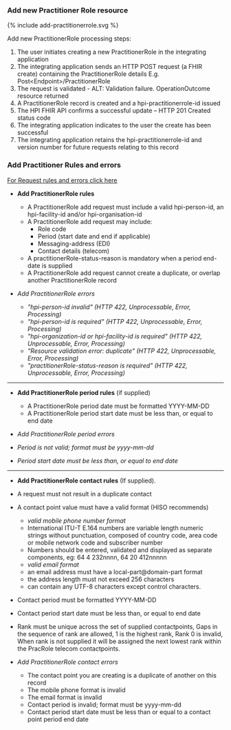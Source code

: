 

### Add new Practitioner Role resource

<div>
{% include add-practitionerrole.svg %}
</div>

Add new PractitionerRole processing steps:

1. The user initiates creating a new PractitionerRole in the integrating application
2. The integrating application sends an HTTP POST request (a FHIR create) containing the PractitionerRole details E.g. Post\<Endpoint>/PractitionerRole
3. The request is validated - ALT: Validation failure. OperationOutcome resource returned
4. A PractitionerRole record is created and a hpi-practitionerrole-id issued
5. The HPI FHIR API confirms a successful update – HTTP 201 Created status code
6. The integrating application indicates to the user the create has been successful
7. The integrating application retains the hpi-practitionerrole-id and version number for future requests relating to this record

### Add Practitioner Rules and errors

[For Request rules and errors click here](/general.html#request-rules-and-errors)

* **Add PractitionerRole rules**
  * A PractitionerRole add request must include a valid hpi-person-id, an hpi-facility-id and/or hpi-organisation-id
  * A PractitionerRole add request may include:
    * Role code
    * Period (start date and end if applicable)
    * Messaging-address (EDI)
    * Contact details (telecom)
  * A practitionerRole-status-reason is mandatory when a period end-date is supplied
  * A PractitionerRole add request cannot create a duplicate, or overlap another PractitionerRole record

* _Add PractitionerRole errors_
  * _"hpi-person-id invalid" (HTTP 422, Unprocessable, Error, Processing)_
  * _"hpi-person-id is required" (HTTP 422, Unprocessable, Error, Processing)_
  * _"hpi-organization-id or hpi-facility-id is required" (HTTP 422, Unprocessable, Error, Processing)_
  * _"Resource validation error: duplicate" (HTTP 422, Unprocessable, Error, Processing)_
  * _"practitionerRole-status-reason is required" (HTTP 422, Unprocessable, Error, Processing)_

---

* **Add PractitionerRole period rules** (if supplied)
  * A PractitionerRole period date must be formatted YYYY-MM-DD
  * A PractitionerRole period start date must be less than, or equal to end date

* _Add PractitionerRole period errors_
* _Period is not valid; format must be yyyy-mm-dd_
* _Period start date must be less than, or equal to end date_

---

*	**Add PractitionerRole contact rules** (If supplied).
  * A request must not result in a duplicate contact
  * A contact point value must have a valid format (HISO recommends)
    * _valid mobile phone number format_
    * International ITU-T E.164 numbers are variable length numeric strings without punctuation, composed of country code, area code or mobile network code and subscriber number
    * Numbers should be entered, validated and displayed as separate components, eg: 64 4 232nnnn, 64 20 412nnnnn
    * _valid email format_
    * an email address must have a local-part@domain-part format
    * the address length must not exceed 256 characters
    * can contain any UTF-8 characters except control characters.
  * Contact period must be formatted YYYY-MM-DD
  * Contact period start date must be less than, or equal to end date
  * Rank must be unique across the set of supplied contactpoints, Gaps in the sequence of rank are allowed, 1 is the highest rank, Rank 0 is invalid, When rank is not supplied it will be assigned the next lowest rank within the PracRole telecom contactpoints.

* _Add PractitionerRole contact errors_
  * The contact point you are creating is a duplicate of another on this record
  * The mobile phone format is invalid
  * The email format is invalid
  * Contact period is invalid; format must be yyyy-mm-dd
  * Contact period start date must be less than or equal to a contact point period end date 
